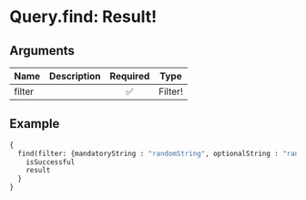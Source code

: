 # Query.find: Result!
                 
## Arguments
| Name | Description | Required | Type |
| :--- | :---------- | :------: | :--: |
| filter |  | ✅ | Filter! |
            
## Example
```graphql
{
  find(filter: {mandatoryString : "randomString", optionalString : "randomString", mandatoryNumber : 6615423127894018818, optionalNumber : 2375643081499873615}) {
    isSuccessful
    result
  }
}

```